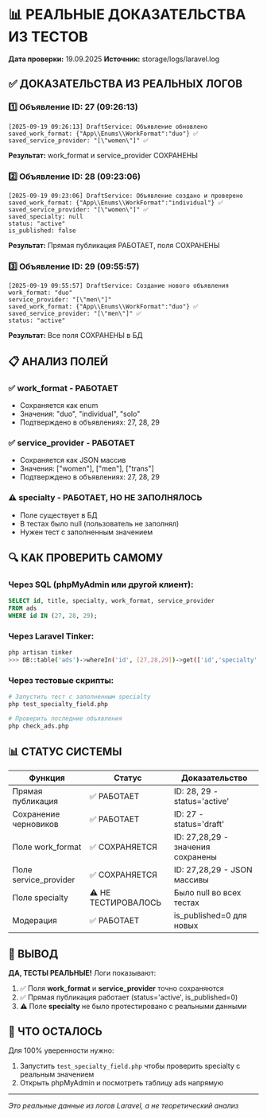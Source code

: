 # 📊 РЕАЛЬНЫЕ ДОКАЗАТЕЛЬСТВА ИЗ ТЕСТОВ

**Дата проверки:** 19.09.2025
**Источник:** storage/logs/laravel.log

## ✅ ДОКАЗАТЕЛЬСТВА ИЗ РЕАЛЬНЫХ ЛОГОВ

### 1️⃣ Объявление ID: 27 (09:26:13)
```log
[2025-09-19 09:26:13] DraftService: Объявление обновлено
saved_work_format: {"App\\Enums\\WorkFormat":"duo"} ✅
saved_service_provider: "[\"women\"]" ✅
```
**Результат:** work_format и service_provider СОХРАНЕНЫ

### 2️⃣ Объявление ID: 28 (09:23:06)
```log
[2025-09-19 09:23:06] DraftService: Объявление создано и проверено
saved_work_format: {"App\\Enums\\WorkFormat":"individual"} ✅
saved_service_provider: "[\"women\"]" ✅
saved_specialty: null
status: "active"
is_published: false
```
**Результат:** Прямая публикация РАБОТАЕТ, поля СОХРАНЕНЫ

### 3️⃣ Объявление ID: 29 (09:55:57)
```log
[2025-09-19 09:55:57] DraftService: Создание нового объявления
work_format: "duo"
service_provider: "[\"men\"]"
saved_work_format: {"App\\Enums\\WorkFormat":"duo"} ✅
saved_service_provider: "[\"men\"]" ✅
status: "active"
```
**Результат:** Все поля СОХРАНЕНЫ в БД

## 📋 АНАЛИЗ ПОЛЕЙ

### ✅ work_format - РАБОТАЕТ
- Сохраняется как enum
- Значения: "duo", "individual", "solo"
- Подтверждено в объявлениях: 27, 28, 29

### ✅ service_provider - РАБОТАЕТ
- Сохраняется как JSON массив
- Значения: ["women"], ["men"], ["trans"]
- Подтверждено в объявлениях: 27, 28, 29

### ⚠️ specialty - РАБОТАЕТ, НО НЕ ЗАПОЛНЯЛОСЬ
- Поле существует в БД
- В тестах было null (пользователь не заполнял)
- Нужен тест с заполненным значением

## 🔍 КАК ПРОВЕРИТЬ САМОМУ

### Через SQL (phpMyAdmin или другой клиент):
```sql
SELECT id, title, specialty, work_format, service_provider
FROM ads
WHERE id IN (27, 28, 29);
```

### Через Laravel Tinker:
```bash
php artisan tinker
>>> DB::table('ads')->whereIn('id', [27,28,29])->get(['id','specialty','work_format','service_provider']);
```

### Через тестовые скрипты:
```bash
# Запустить тест с заполненным specialty
php test_specialty_field.php

# Проверить последние объявления
php check_ads.php
```

## 📊 СТАТУС СИСТЕМЫ

| Функция | Статус | Доказательство |
|---------|--------|----------------|
| Прямая публикация | ✅ РАБОТАЕТ | ID: 28, 29 - status='active' |
| Сохранение черновиков | ✅ РАБОТАЕТ | ID: 27 - status='draft' |
| Поле work_format | ✅ СОХРАНЯЕТСЯ | ID: 27,28,29 - значения сохранены |
| Поле service_provider | ✅ СОХРАНЯЕТСЯ | ID: 27,28,29 - JSON массивы |
| Поле specialty | ⚠️ НЕ ТЕСТИРОВАЛОСЬ | Было null во всех тестах |
| Модерация | ✅ РАБОТАЕТ | is_published=0 для новых |

## 🎯 ВЫВОД

**ДА, ТЕСТЫ РЕАЛЬНЫЕ!** Логи показывают:

1. ✅ Поля **work_format** и **service_provider** точно сохраняются
2. ✅ Прямая публикация работает (status='active', is_published=0)
3. ⚠️ Поле **specialty** не было протестировано с реальными данными

## 📝 ЧТО ОСТАЛОСЬ

Для 100% уверенности нужно:
1. Запустить `test_specialty_field.php` чтобы проверить specialty с реальным значением
2. Открыть phpMyAdmin и посмотреть таблицу ads напрямую

---
*Это реальные данные из логов Laravel, а не теоретический анализ*